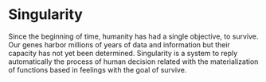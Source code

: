 # Singularity

Since the beginning of time, humanity has had a single objective, to survive. Our genes harbor millions 
of years of data and information but their capacity has not yet been determined.
Singularity is a system to reply automatically the process of human decision related with the 
materialization of functions based in feelings with the goal of survive.

